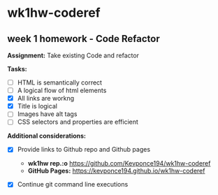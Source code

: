 # wk1hw-coderef 

## week 1 homework - Code Refactor

**Assignment:** Take existing Code and refactor

**Tasks:**

- [ ] HTML is semantically correct
- [ ] A logical flow of html elements
- [x] All links are workng
- [x] Title is logical
- [ ] Images have alt tags
- [ ] CSS selectors and properties are efficient

**Additional considerations:**

- [x] Provide links to Github repo and Github pages
    * **wk1hw rep.:o** https://github.com/Kevponce194/wk1hw-coderef
    * **GitHub Pages:** <a href="http://example.com/" target="_blank">https://kevponce194.github.io/wk1hw-coderef</a>
- [x] Continue git command line executions

